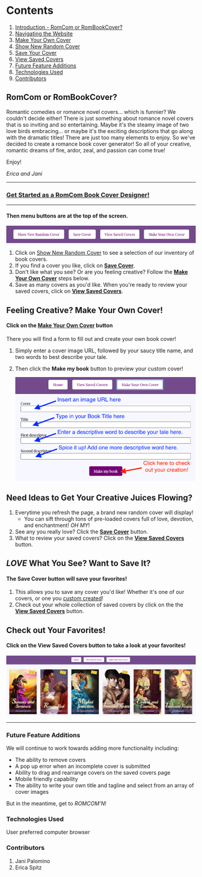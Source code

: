 # Contents
1. [Introduction - RomCom or RomBookCover?](https://github.com/e-spitz/romcom#romcom-or-rombookcover)
2. [Navigating the Website](https://github.com/e-spitz/romcom#then-menu-buttons-are-at-the-top-of-the-screen)
3. [Make Your Own Cover](https://github.com/e-spitz/romcom#feeling-creative-make-your-own-cover)
4. [Show New Random Cover](https://github.com/e-spitz/romcom#need-ideas-to-get-your-creative-juices-flowing)
5. [Save Your Cover](https://github.com/e-spitz/romcom#love-what-you-see-want-to-save-it)
6. [View Saved Covers](https://github.com/e-spitz/romcom#check-out-your-favorites)
7. [Future Feature Additions](https://github.com/e-spitz/romcom#future-feature-additions)
8. [Technologies Used](https://github.com/e-spitz/romcom#technologies-used)
9. [Contributors](https://github.com/e-spitz/romcom#contributors)

## RomCom or RomBookCover?
Romantic comedies or romance novel covers... which is funnier? We couldn't decide either! There is just something about romance novel covers that is so inviting and so entertaining. Maybe it's the steamy image of two love birds embracing... or maybe it's the exciting descriptions that go along with the dramatic titles! There are just too many elements to enjoy. So we've decided to create a romance book cover generator! So all of your creative, romantic dreams of fire, ardor, zeal, and passion can come true!

Enjoy!

_Erica and Jani_

---

### [Get Started as a RomCom Book Cover Designer!](https://e-spitz.github.io/romcom/)

---

#### Then menu buttons are at the top of the screen.

   ![Menu Buttons](readme-assets/Home%20Page%20Menu.png)

1. Click on [Show New Random Cover](https://github.com/e-spitz/romcom#need-ideas-to-get-your-creative-juices-flowing) to see a selection of our inventory of book covers.
2. If you find a cover you like, click on [**Save Cover**](https://github.com/e-spitz/romcom/blob/main/README.md#love-what-you-see-want-to-save-it).
3. Don't like what you see? Or are you feeling creative? Follow the [**Make Your Own Cover**](https://github.com/e-spitz/romcom/blob/readme/first-draft-edits/README.md#feeling-creative-make-your-own-cover) steps below.
3. Save as many covers as you'd like. When you're ready to review your saved covers, click on [**View Saved Covers**](https://github.com/e-spitz/romcom/blob/main/README.md#check-out-your-favorites).


## Feeling Creative? Make Your Own Cover!

#### Click on the [**Make Your Own Cover**](https://github.com/e-spitz/romcom/blob/readme/first-draft-edits/README.md#feeling-creative-make-your-own-cover) button

There you will find a form to fill out and create your own book cover!
1. Simply enter a cover image URL, followed by your saucy title name, and two words to best describe your tale.
2. Then click the **Make my book** button to preview your custom cover!

    ![Make Your Cover Form](readme-assets/Cover-form.png)

## Need Ideas to Get Your Creative Juices Flowing?
1. Everytime you refresh the page, a brand new random cover will display!
   - You can sift through tons of pre-loaded covers full of love, devotion, and enchantment! _*OH MY*_!
3. See any you really love? Click the [**Save Cover**](https://github.com/e-spitz/romcom/blob/main/README.md#love-what-you-see-want-to-save-it) button.
4. What to review your saved covers? Click on the [**View Saved Covers**](https://github.com/e-spitz/romcom/blob/main/README.md#check-out-your-favorites) button.


## _LOVE_ What You See? Want to Save It?

#### The **Save Cover** button will save your favorites!
1. This allows you to save any cover you'd like! Whether it's one of our covers, or one you [custom created](https://github.com/e-spitz/romcom/blob/readme/first-draft-edits/README.md#feeling-creative-make-your-own-cover)!
2. Check out your whole collection of saved covers by click on the the [**View Saved Covers**](https://github.com/e-spitz/romcom/blob/main/README.md#check-out-your-favorites) button.

## Check out Your Favorites!

#### Click on the **View Saved Covers** button to take a look at your favorites!

   ![View Your Saved Covers](readme-assets/View-Saved-Covers.png)

---

### Future Feature Additions
We will continue to work towards adding more functionality including:
   - The ability to remove covers
   - A pop up error when an incomplete cover is submitted
   - Ability to drag and rearrange covers on the saved covers page
   - Mobile friendly capability
   - The ability to write your own title and tagline and select from an array of cover images

But in the meantime, get to *ROMCOM'N*!

### Technologies Used
User preferred computer browser

### Contributors
1. Jani Palomino
2. Erica Spitz
